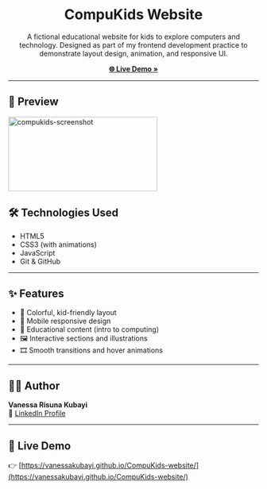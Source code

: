 <h1 align="center"> CompuKids Website</h1>

<p align="center">
  A fictional educational website for kids to explore computers and technology.
  Designed as part of my frontend development practice to demonstrate layout design, animation, and responsive UI.
</p>

<p align="center">
  <a href="https://vanessakubayi.github.io/CompuKids-website/"><strong>🌐 Live Demo »</strong></a>
</p>

---

## 📸 Preview

<img width="300" height="150" alt="compukids-screenshot" src="https://github.com/user-attachments/assets/f9675b6e-b020-4195-b566-8b1f1d8dbd6e" />


## 🛠️ Technologies Used

- HTML5  
- CSS3 (with animations)  
- JavaScript  
- Git & GitHub  

---

## ✨ Features

- 🎨 Colorful, kid-friendly layout  
- 📱 Mobile responsive design  
- 🧠 Educational content (intro to computing)  
- 🖼️ Interactive sections and illustrations  
- 🎞️ Smooth transitions and hover animations  

---

## 👩‍💻 Author

**Vanessa Risuna Kubayi**  
🔗 [LinkedIn Profile](https://www.linkedin.com/in/vanessa-risuna-kubayi-2b3b73190/)

---

## 🚀 Live Demo

👉 [https://vanessakubayi.github.io/CompuKids-website/](https://vanessakubayi.github.io/CompuKids-website/)
